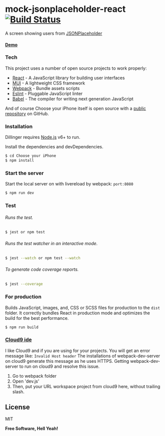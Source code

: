# mock-jsonplaceholder-react [![Build Status](https://travis-ci.org/PyColors/micro-service.svg?branch=master)](https://travis-ci.org/PyColors/micro-service)

A screen showing users from [JSONPlaceholder](https://jsonplaceholder.typicode.com/)
#### [Demo](http://i-contract-pycolors.c9users.io:8080/)
### Tech

This project uses a number of open source projects to work properly:

* [React] - A JavaScript library for building user interfaces
* [MUI] - A lightweight CSS framework 
* [Webpack] - Bundle assets scripts
* [Eslint] - Pluggable JavaScript linter
* [Babel] - The compiler for writing next generation JavaScript

And of course Choose your iPhone itself is open source with a [public repository][dill]
 on GitHub.

### Installation

Dillinger requires [Node.js](https://nodejs.org/) v6+ to run.

Install the dependencies and devDependencies.

```sh
$ cd Choose your iPhone
$ npm install
```

### Start the server

Start the local server on with livereload by webpack: `port:8080`

```sh
$ npm run dev
```

### Test

###### Runs the test.

```sh
$ jest or npm test
```

###### Runs the test watcher in an interactive mode.

```sh
$ jest --watch or npm test --watch
```

###### To generate code coverage reports.

```sh
$ jest --coverage
```

### For production

Builds JavaScript, images, and, CSS or SCSS files for production to the `dist` folder.
It correctly bundles React in production mode and optimizes the build for the best performance.

```sh
$ npm run build
```
 
### [Cloud9 ide](https://ide.c9.io)
I like Cloud9 and if you are using for your projects. You will get an error message like:  ```Invalid Host header```
The installations of webpack-dev-server on cloud9 generate this message as he uses HTTPS.
Getting webpack-dev-server to run on cloud9 and resolve this issue.
1. Go to webpack folder
2. Open 'dev.js'
3. Then, put your URL workspace project from cloud9 here, without trailing slash.

License
----

MIT

**Free Software, Hell Yeah!**

[//]: # 
   [dill]: <https://github.com/PyColors/micro-service>
   [git-repo-url]: <https://github.com/PyColors/choose-your-iPhone>
   [React]: <https://github.com/facebook/react>
   [MUI]: <https://github.com/muicss/mui>
   [Webpack]: <https://github.com/webpack/webpack>
   [Eslint]: <https://eslint.org/>
   [Babel]: <https://babeljs.io/>
   
  
